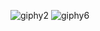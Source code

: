 
![giphy2](https://user-images.githubusercontent.com/32710850/94970962-1bd7c400-0506-11eb-8a1f-67067feccd3e.gif)
![giphy6](https://user-images.githubusercontent.com/32710850/94971162-956fb200-0506-11eb-9d8c-cca9203f7285.gif)


